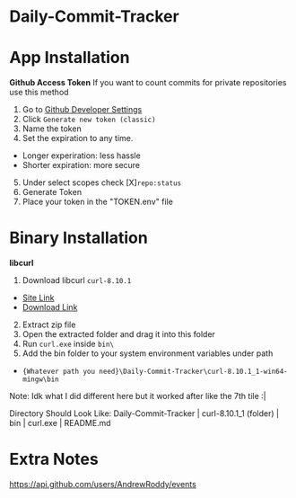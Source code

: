 # Daily-Commit-Tracker

# App Installation
**Github Access Token**
If you want to count commits for private repositories use this method
1. Go to [Github Developer Settings](https://github.com/settings/tokens)
2. Click `Generate new token (classic)`
3. Name the token
4. Set the expiration to any time. 
 - Longer experiration: less hassle
 - Shorter expiration: more secure
5. Under select scopes check [X]`repo:status`
7. Generate Token
8. Place your token in the "TOKEN.env" file

# Binary Installation
**libcurl**
1. Download libcurl `curl-8.10.1`
 - [Site Link](https://curl.se/windows/)
 - [Download Link](https://curl.se/windows/dl-8.10.1_1/curl-8.10.1_1-win64-mingw.zip)
2. Extract zip file
3. Open the extracted folder and drag it into this folder
4. Run `curl.exe` inside `bin\`
5. Add the bin folder to your system environment variables under path
 - `{Whatever path you need}\Daily-Commit-Tracker\curl-8.10.1_1-win64-mingw\bin`

Note: Idk what I did different here but it worked after like the 7th tile :|


Directory Should Look Like:
Daily-Commit-Tracker
 | curl-8.10.1_1 (folder)
   | bin
     | curl.exe
 | README.md


 # Extra Notes
 https://api.github.com/users/AndrewRoddy/events